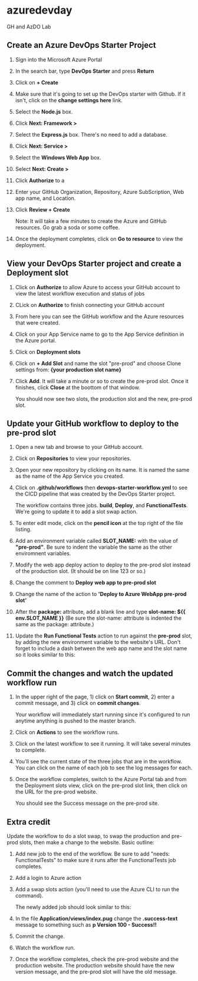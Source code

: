 # azuredevday

GH and AzDO Lab

## Create an Azure DevOps Starter Project

1. Sign into the Microsoft Azure Portal
1. In the search bar, type **DevOps Starter** and press **Return**
1. Click on **+ Create**
1. Make sure that it's going to set up the DevOps starter with Github. If it isn't, click on the **change settings here** link.
1. Select the **Node.js** box.
1. Click **Next: Framework >**
1. Select the **Express.js** box. There's no need to add a database. 
1. Click **Next: Service >**
1. Select the **Windows Web App** box. 
1. Select **Next: Create >**
1. Click **Authorize** to a
1. Enter your GitHub Organization, Repository, Azure SubScription, Web app name, and Location. 
1. Click **Review + Create**

    Note: It will take a few minutes to create the Azure and GitHub resources. Go grab a soda or some coffee. 

1. Once the deployment completes, click on **Go to resource** to view the deployment. 

## View your DevOps Starter project and create a Deployment slot

1. Click on **Authorize** to allow Azure to access your GitHub account to view the latest workflow execution and status of jobs
1. CLick on **Authorize** to finish connecting your GitHub account
1. From here you can see the GitHub workflow and the Azure resources that were created. 
1. Click on your App Service name to go to the App Service definition in the Azure portal.
1. Click on **Deployment slots** 
1. Click on **+ Add Slot** and name the slot "pre-prod" and choose Clone settings from: **{your production slot name}**
1. Click **Add**. It will take a minute or so to create the pre-prod slot. Once it finishes, click **Close** at the boottom of that window.

    You should now see two slots, the production slot and the new, pre-prod slot.

## Update your GitHub workflow to deploy to the pre-prod slot
1. Open a new tab and browse to your GitHub account. 
1. Click on **Repositories** to view your repositories. 
1. Open your new repository by clicking on its name. It is named the same as the name of the App Service you created. 
1. Click on **.github/workflows** then **devops-starter-workflow.yml** to see the CICD pipeline that was created by the DevOps Starter project. 

    The workflow contains three jobs. **build**, **Deploy**, and **FunctionalTests**. We're going to update it to add a slot swap action.

1. To enter edit mode, click on the **pencil icon** at the top right of the file listing. 
1. Add an environment variable called **SLOT_NAME:** with the value of **"pre-prod"**. Be sure to indent the variable the same as the other enviromnent variables. 
1. Modify the web app deploy action to deploy to the pre-prod slot instead of the production slot. (It should be on line 123 or so.)
1. Change the comment to **Deploy web app to pre-prod slot**
1. Change the name of the action to **'Deploy to Azure WebApp pre-prod slot'**
1. After the **package:** attribute, add a blank line and type **slot-name: ${{ env.SLOT_NAME }}** (Be sure the slot-name: attribute is indented the same as the package: attribute.)
1. Update the **Run Functional Tests** action to run against the **pre-prod** slot, by adding the new environment variable to the website's URL. Don't forget to include a dash between the web app name and the slot name so it looks similar to this: 

## Commit the changes and watch the updated workflow run
1. In the upper right of the page, 1) click on **Start commit**, 2) enter a commit message, and 3) click on **commit changes**.

    Your workflow will immediately start running since it's configured to run anytime anything is pushed to the master branch. 

1. Click on **Actions** to see the workflow runs. 
1. Click on the latest workflow to see it running. It will take several minutes to complete.
1. You'll see the current state of the three jobs that are in the workflow. You can click on the name of each job to see the log messages for each. 
1. Once the workflow completes, switch to the Azure Portal tab and from the Deployment slots view, click on the pre-prod slot link, then click on the URL for the pre-prod website. 

    You should see the Success message on the pre-prod site.  

## Extra credit
Update the workflow to do a slot swap, to swap the production and pre-prod slots, then make a change to the website. Basic outline: 
1. Add new job to the end of the workflow. Be sure to add "needs: FunctionalTests" to make sure it runs after the FunctionalTests job completes. 
1. Add a login to Azure action
1. Add a swap slots action (you'll need to use the Azure CLI to run the command). 

    The newly added job should look similar to this:

1. In the file **Application/views/index.pug** change the **.success-text** message to something such as **p Version 100 - Success!!**
1. Commit the change.
1. Watch the workflow run.
1. Once the workflow completes, check the pre-prod website and the production website. The production website should have the new version message, and the pre-prod slot will have the old message. 
